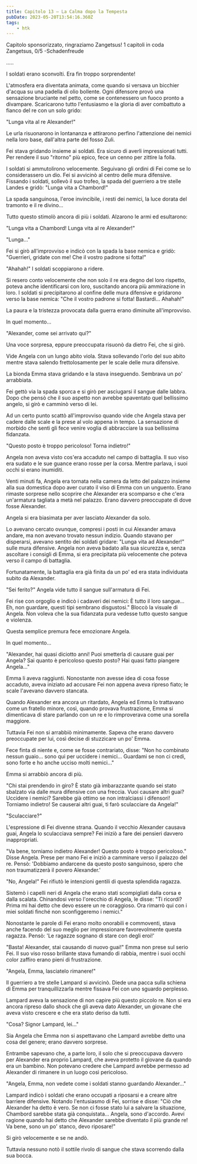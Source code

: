 ```yaml
---
title: Capitolo 13 – La Calma dopo la Tempesta
pubDate: 2023-05-20T13:54:16.360Z
tags:
    - htk
---
```



Capitolo sponsorizzato, ringraziamo Zangetsus!
1 capitoli in coda Zangetsus, 0/5
-Schadenfreude

.....

I soldati erano sconvolti. Era fin troppo sorprendente!

L'atmosfera era diventata animata, come quando si versava un bicchier d'acqua su una padella di olio bollente. Ogni difensore provò una sensazione bruciante nel petto, come se contenessero un fuoco pronto a divampare. Scaricarono tutto l'entusiasmo e la gloria di aver combattuto a fianco del re con un solo grido:

"Lunga vita al re Alexander!"

Le urla risuonarono in lontananza e attirarono perfino l'attenzione dei nemici nella loro base, dall'altra parte del fosso Zuli.

Fei stava gridando insieme ai soldati. Era sicuro di averli impressionati tutti. Per rendere il suo "ritorno" più epico, fece un cenno per zittire la folla.

I soldati si ammutolirono velocemente. Seguivano gli ordini di Fei come se lo considerassero un dio. Fei si avvicinò al centro delle mura difensive. Fissando i soldati, sollevò il suo trofeo, la spada del guerriero a tre stelle Landes e gridò: "Lunga vita a Chambord!"

La spada sanguinosa, l'eroe invincibile, i resti dei nemici, la luce dorata del tramonto e il re divino...

Tutto questo stimolò ancora di più i soldati. Alzarono le armi ed esultarono:

"Lunga vita a Chambord! Lunga vita al re Alexander!"

"Lunga..."

Fei si girò all'improvviso e indicò con la spada la base nemica e gridò: "Guerrieri, gridate con me! Che il vostro padrone si fotta!"

"Ahahah!" I soldati scoppiarono a ridere.

Si resero conto velocemente che non solo il re era degno del loro rispetto, poteva anche identificarsi con loro, suscitando ancora più ammirazione in loro. I soldati si precipitarono al confine delle mura difensive e gridarono verso la base nemica: "Che il vostro padrone si fotta! Bastardi... Ahahah!"

La paura e la tristezza provocata dalla guerra erano diminuite all'improvviso.

In quel momento...

"Alexander, come sei arrivato qui?"

Una voce sorpresa, eppure preoccupata risuonò da dietro Fei, che si girò.

Vide Angela con un lungo abito viola. Stava sollevando l'orlo del suo abito mentre stava salendo frettolosamente per le scale delle mura difensive.

La bionda Emma stava gridando e la stava inseguendo. Sembrava un po' arrabbiata.

Fei gettò via la spada sporca e si girò per asciugarsi il sangue dalle labbra. Dopo che pensò che il suo aspetto non avrebbe spaventato quel bellissimo angelo, si girò e camminò verso di lei.

Ad un certo punto scattò all'improvviso quando vide che Angela stava per cadere dalle scale e la prese al volo appena in tempo. La sensazione di morbido che sentì gli fece venire voglia di abbracciare la sua bellissima fidanzata.

"Questo posto è troppo pericoloso! Torna indietro!"

Angela non aveva visto cos'era accaduto nel campo di battaglia. Il suo viso era sudato e le sue guance erano rosse per la corsa. Mentre parlava, i suoi occhi si erano inumiditi.

Venti minuti fa, Angela era tornata nella camera da letto del palazzo insieme alla sua domestica dopo aver curato il viso di Emma con un unguento. Erano rimaste sorprese nello scoprire che Alexander era scomparso e che c'era un'armatura tagliata a metà nel palazzo. Erano davvero preoccupate di dove fosse Alexander.

Angela si era biasimata per aver lasciato Alexander da solo.

Lo avevano cercato ovunque, compresi i posti in cui Alexander amava andare, ma non avevano trovato nessun indizio. Quando stavano per disperarsi, avevano sentito dei soldati gridare: "Lunga vita ad Alexander!" sulle mura difensive. Angela non aveva badato alla sua sicurezza e, senza ascoltare i consigli di Emma, si era precipitata più velocemente che poteva verso il campo di battaglia.

Fortunatamente, la battaglia era già finita da un po' ed era stata individuata subito da Alexander.

"Sei ferito?" Angela vide tutto il sangue sull'armatura di Fei.

Fei rise con orgoglio e indicò i cadaveri dei nemici: È tutto il loro sangue... Eh, non guardare, questi tipi sembrano disgustosi."  Bloccò la visuale di Angela. Non voleva che la sua fidanzata pura vedesse tutto questo sangue e violenza.

Questa semplice premura fece emozionare Angela.

In quel momento...

"Alexander, hai quasi diciotto anni! Puoi smetterla di causare guai per Angela? Sai quanto è pericoloso questo posto? Hai quasi fatto piangere Angela..."

Emma li aveva raggiunti. Nonostante non avesse idea di cosa fosse accaduto, aveva iniziato ad accusare Fei non appena aveva ripreso fiato; le scale l'avevano davvero stancata.

Quando Alexander era ancora un ritardato, Angela ed Emma lo trattavano come un fratello minore, così, quando provava frustrazione, Emma si dimenticava di stare parlando con un re e lo rimproverava come una sorella maggiore.

Tuttavia Fei non si arrabbiò minimamente. Sapeva che erano davvero preoccupate per lui, così decise di stuzzicare un po' Emma.

Fece finta di niente e, come se fosse contrariato, disse: "Non ho combinato nessun guaio... sono qui per uccidere i nemici... Guardami se non ci credi, sono forte e ho anche ucciso molti nemici..."

Emma si arrabbiò ancora di più.

"Chi stai prendendo in giro? È stato già imbarazzante quando sei stato sbalzato via dalle mura difensive con una freccia. Vuoi causare altri guai? Uccidere i nemici? Sarebbe già ottimo se non intralciassi i difensori! Torniamo indietro! Se causerai altri guai, ti farò sculacciare da Angela!"

"Sculacciare?"

L'espressione di Fei divenne strana. Quando il vecchio Alexander causava guai, Angela lo sculacciava sempre? Fei iniziò a fare dei pensieri davvero inappropriati.

"Va bene, torniamo indietro Alexander! Questo posto è troppo pericoloso." Disse Angela. Prese per mano Fei e iniziò a camminare verso il palazzo del re. Pensò: 'Dobbiamo andarcene da questo posto sanguinoso, spero che non traumatizzerà il povero Alexander.'


"No, Angela!" Fei rifiutò le intenzioni gentili di questa splendida ragazza.

Sistemò i capelli neri di Angela che erano stati scompigliati dalla corsa e dalla scalata. Chinandosi verso l'orecchio di Angela, le disse: "Ti ricordi? Prima mi hai detto che devo essere un re coraggioso. Ora rimarrò qui con i miei soldati finché non sconfiggeremo i nemici."

Nonostante le parole di Fei erano molto onorabili e commoventi, stava anche facendo del suo meglio per impressionare favorevolmente questa ragazza. Pensò: 'Le ragazze sognano di stare con degli eroi!'

"Basta! Alexander, stai causando di nuovo guai!" Emma non prese sul serio Fei. Il suo viso rosso brillante stava fumando di rabbia, mentre i suoi occhi color zaffiro erano pieni di frustrazione.

"Angela, Emma, lasciatelo rimanere!"

Il guerriero a tre stelle Lampard si avvicinò. Diede una pacca sulla schiena di Emma per tranquillizzarla mentre fissava Fei con uno sguardo perplesso.

Lampard aveva la sensazione di non capire più questo piccolo re. Non si era ancora ripreso dallo shock che gli aveva dato Alexander, un giovane che aveva visto crescere e che era stato deriso da tutti.

"Cosa? Signor Lampard, lei..."

Sia Angela che Emma non si aspettavano che Lampard avrebbe detto una cosa del genere; erano davvero sorprese.

Entrambe sapevano che, a parte loro, il solo che si preoccupava davvero per Alexander era proprio Lampard, che aveva protetto il giovane da quando era un bambino. Non potevano credere che Lampard avrebbe permesso ad Alexander di rimanere in un luogo così pericoloso.

"Angela, Emma, non vedete come i soldati stanno guardando Alexander..."

Lampard indicò i soldati che erano occupati a riposarsi e a creare altre barriere difensive. Notando l'entusiasmo di Fei, sorrise e disse: "Ciò che Alexander ha detto è vero. Se non ci fosse stato lui a salvare la situazione, Chambord sarebbe stata già conquistata... Angela, sono d'accordo. Avevi ragione quando hai detto che Alexander sarebbe diventato il più grande re! Va bene, sono un po' stanco, devo riposare!"

Si girò velocemente e se ne andò.

Tuttavia nessuno notò il sottile rivolo di sangue che stava scorrendo dalla sua bocca.


